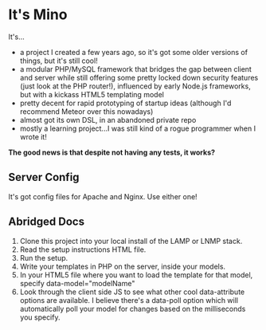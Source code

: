 It's Mino
=========

It's...
- a project I created a few years ago, so it's got some older versions of things, but it's still cool!
- a modular PHP/MySQL framework that bridges the gap between client and server while still offering some pretty locked down security features (just look at the PHP router!), influenced by early Node.js frameworks, but with a kickass HTML5 templating model
- pretty decent for rapid prototyping of startup ideas (although I'd recommend Meteor over this nowadays)
- almost got its own DSL, in an abandoned private repo
- mostly a learning project...I was still kind of a rogue programmer when I wrote it!

__The good news is that despite not having any tests, it works?__

Server Config
-------------
It's got config files for Apache and Nginx. Use either one!

Abridged Docs
-------------
1. Clone this project into your local install of the LAMP or LNMP stack.
2. Read the setup instructions HTML file.
3. Run the setup.
4. Write your templates in PHP on the server, inside your models.
5. In your HTML5 file where you want to load the template for that model, specify data-model="modelName"
6. Look through the client side JS to see what other cool data-attribute options are available. I believe there's a data-poll option which will automatically poll your model for changes based on the milliseconds you specify.
